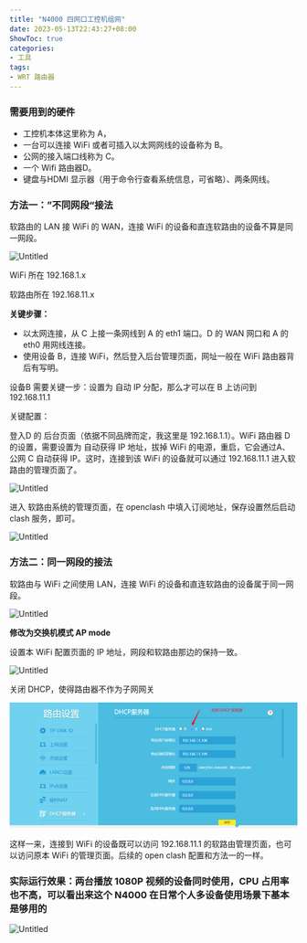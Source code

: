 ```yaml
---
title: "N4000 四网口工控机组网"
date: 2023-05-13T22:43:27+08:00
ShowToc: true
categories: 
- 工具
tags: 
- WRT 路由器
---
```


### 需要用到的硬件

- 工控机本体这里称为 A，
- 一台可以连接 WiFi 或者可插入以太网网线的设备称为 B。
- 公网的接入端口线称为 C。
- 一个 Wifi 路由器D。
- 键盘与HDMI 显示器（用于命令行查看系统信息，可省略）、两条网线。

### 方法一：”不同网段“接法

软路由的 LAN 接 WiFi 的 WAN，连接 WiFi 的设备和直连软路由的设备不算是同一网段。

![Untitled](../N4000%20%E5%9B%9B%E7%BD%91%E5%8F%A3%E5%B7%A5%E6%8E%A7%E6%9C%BA%E7%BB%84%E7%BD%91/Untitled.png)

WiFi 所在 192.168.1.x 

软路由所在 192.168.11.x 

**关键步骤：**

- 以太网连接，从 C 上接一条网线到 A 的 eth1 端口。D 的 WAN 网口和 A 的 eth0 用网线连接。
- 使用设备 B，连接 WiFi，然后登入后台管理页面，网址一般在 WiFi 路由器背后有写明。

设备B 需要关键一步：设置为 自动 IP 分配，那么才可以在 B 上访问到 192.168.11.1

关键配置：

登入D 的 后台页面（依据不同品牌而定，我这里是 192.168.1.1）。WiFi 路由器 D 的设置，需要设置为 自动获得 IP 地址，拔掉 WiFi 的电源，重启，它会通过A、公网 C 自动获得 IP。这时，连接到该 WiFi 的设备就可以通过 192.168.11.1 进入软路由的管理页面了。

![Untitled](../N4000%20%E5%9B%9B%E7%BD%91%E5%8F%A3%E5%B7%A5%E6%8E%A7%E6%9C%BA%E7%BB%84%E7%BD%91/Untitled%201.png)

进入 软路由系统的管理页面，在 openclash 中填入订阅地址，保存设置然后启动 clash 服务，即可。

![Untitled](../N4000%20%E5%9B%9B%E7%BD%91%E5%8F%A3%E5%B7%A5%E6%8E%A7%E6%9C%BA%E7%BB%84%E7%BD%91/Untitled%202.png)

### 方法二：同一网段的接法

软路由与 WiFi 之间使用 LAN，连接 WiFi 的设备和直连软路由的设备属于同一网段。

![Untitled](../N4000%20%E5%9B%9B%E7%BD%91%E5%8F%A3%E5%B7%A5%E6%8E%A7%E6%9C%BA%E7%BB%84%E7%BD%91/Untitled%203.png)

**修改为交换机模式 AP mode**

设置本 WiFi 配置页面的 IP 地址，网段和软路由那边的保持一致。

![Untitled](../N4000%20%E5%9B%9B%E7%BD%91%E5%8F%A3%E5%B7%A5%E6%8E%A7%E6%9C%BA%E7%BB%84%E7%BD%91/Untitled%204.png)

关闭 DHCP，使得路由器不作为子网网关

![Untitled](N4000%20%E5%9B%9B%E7%BD%91%E5%8F%A3%E5%B7%A5%E6%8E%A7%E6%9C%BA%E7%BB%84%E7%BD%91/Untitled%205.png)

这样一来，连接到 WiFi 的设备既可以访问 192.168.11.1 的软路由管理页面，也可以访问原本 WiFi 的管理页面。后续的 open clash 配置和方法一的一样。

### 实际运行效果：两台播放 1080P 视频的设备同时使用，CPU 占用率也不高，可以看出来这个 N4000 在日常个人多设备使用场景下基本是够用的

![Untitled](../N4000%20%E5%9B%9B%E7%BD%91%E5%8F%A3%E5%B7%A5%E6%8E%A7%E6%9C%BA%E7%BB%84%E7%BD%91/Untitled%206.png)